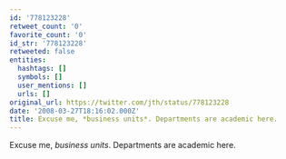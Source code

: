 ```yaml
---
id: '778123228'
retweet_count: '0'
favorite_count: '0'
id_str: '778123228'
retweeted: false
entities:
  hashtags: []
  symbols: []
  user_mentions: []
  urls: []
original_url: https://twitter.com/jth/status/778123228
date: '2008-03-27T18:16:02.000Z'
title: Excuse me, *business units*. Departments are academic here.
---
```


Excuse me, *business units*. Departments are academic here.